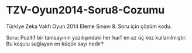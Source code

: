 TZV-Oyun2014-Soru8-Cozumu
=========================
Türkiye Zeka Vakfı Oyun 2014 Eleme Sınavı 8. Soru için çözüm kodu.

Soru: Pozitif bir tamsayının yazılışındaki her harf en az üç kez kullanılmıştır. Bu koşulu sağlayan en küçük sayı nedir?

